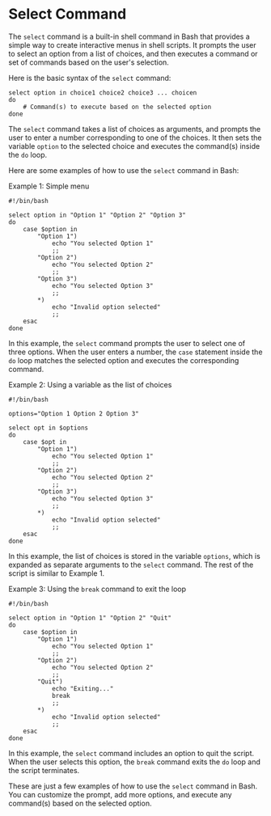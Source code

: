 # Select Command



The `select` command is a built-in shell command in Bash that provides a simple way to create interactive menus in shell scripts. It prompts the user to select an option from a list of choices, and then executes a command or set of commands based on the user's selection.

Here is the basic syntax of the `select` command:

```
select option in choice1 choice2 choice3 ... choicen
do
    # Command(s) to execute based on the selected option
done
```

The `select` command takes a list of choices as arguments, and prompts the user to enter a number corresponding to one of the choices. It then sets the variable `option` to the selected choice and executes the command(s) inside the `do` loop.

Here are some examples of how to use the `select` command in Bash:

Example 1: Simple menu

```
#!/bin/bash

select option in "Option 1" "Option 2" "Option 3"
do
    case $option in
        "Option 1")
            echo "You selected Option 1"
            ;;
        "Option 2")
            echo "You selected Option 2"
            ;;
        "Option 3")
            echo "You selected Option 3"
            ;;
        *)
            echo "Invalid option selected"
            ;;
    esac
done
```

In this example, the `select` command prompts the user to select one of three options. When the user enters a number, the `case` statement inside the `do` loop matches the selected option and executes the corresponding command.

Example 2: Using a variable as the list of choices

```
#!/bin/bash

options="Option 1 Option 2 Option 3"

select opt in $options
do
    case $opt in
        "Option 1")
            echo "You selected Option 1"
            ;;
        "Option 2")
            echo "You selected Option 2"
            ;;
        "Option 3")
            echo "You selected Option 3"
            ;;
        *)
            echo "Invalid option selected"
            ;;
    esac
done
```

In this example, the list of choices is stored in the variable `options`, which is expanded as separate arguments to the `select` command. The rest of the script is similar to Example 1.

Example 3: Using the `break` command to exit the loop

```
#!/bin/bash

select option in "Option 1" "Option 2" "Quit"
do
    case $option in
        "Option 1")
            echo "You selected Option 1"
            ;;
        "Option 2")
            echo "You selected Option 2"
            ;;
        "Quit")
            echo "Exiting..."
            break
            ;;
        *)
            echo "Invalid option selected"
            ;;
    esac
done
```

In this example, the `select` command includes an option to quit the script. When the user selects this option, the `break` command exits the `do` loop and the script terminates.

These are just a few examples of how to use the `select` command in Bash. You can customize the prompt, add more options, and execute any command(s) based on the selected option.